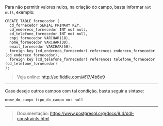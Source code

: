 Para não permitir valores nulos, na criação do campo, basta informar `not null`, exemplo:

    CREATE TABLE fornecedor (
      cd_fornecedor SERIAL PRIMARY KEY,
      cd_endereco_fornecedor INT not null,
      cd_telefone_fornecedor INT not null,
      cnpj_fornecedor VARCHAR(18),
      nome_fornecedor VARCHAR(30),
      email_fornecedor VARCHAR(50),
      foreign key (cd_endereco_fornecedor) references endereco_fornecedor (cd_endereco_fornecedor),
      foreign key (cd_telefone_fornecedor) references telefone_fornecedor (cd_telefone_fornecedor)  
    );

> Veja online: http://sqlfiddle.com/#!17/4b6e9


----------

Caso deseje outros campos com tal condição, basta seguir a sintaxe:

    nome_do_campo tipo_do_campo not null


----------

> Documentação: https://www.postgresql.org/docs/9.4/ddl-constraints.html
